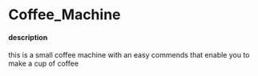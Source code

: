 # Coffee_Machine
#### description
this is a small coffee machine with an easy commends that enable you to make a cup of coffee 
